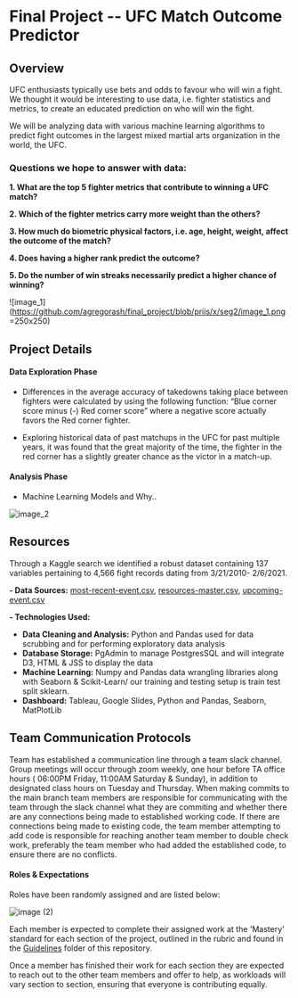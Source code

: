 # Final Project -- UFC Match Outcome Predictor

## Overview

UFC enthusiasts typically use bets and odds to favour who will win a fight. We thought it would be interesting to use data, i.e. fighter statistics and metrics, to create an educated prediction on who will win the fight. 

We will be analyzing data with various machine learning algorithms to predict fight outcomes in the largest mixed martial arts organization in the world, the UFC.

### Questions we hope to answer with data:

**1. What are the top 5 fighter metrics that contribute to winning a UFC match?**

**2. Which of the fighter metrics carry more weight than the others?**

**3. How much do biometric physical factors, i.e. age, height, weight, affect the outcome of the match?**

**4. Does having a higher rank predict the outcome?**

**5. Do the number of win streaks necessarily predict a higher chance of winning?**

![image_1](https://github.com/agregorash/final_project/blob/priis/x/seg2/image_1.png =250x250)

## Project Details

#### Data Exploration Phase

* Differences in the average accuracy of takedowns taking place between fighters were calculated by using the following function: “Blue corner score minus (-) Red corner score” where a negative score actually favors the Red corner fighter.

* Exploring historical data of past matchups in the UFC for past multiple years, it was found that the great majority of the time, the fighter in the red corner has a slightly greater chance as the victor in a match-up.

#### Analysis Phase 

* Machine Learning Models and Why..

![image_2](https://github.com/agregorash/final_project/blob/priis/x/seg2/image_2.png)

## Resources

Through a Kaggle search we identified a robust dataset containing 137 variables pertaining to 4,566 fight records dating from 3/21/2010- 2/6/2021. 

**- Data Sources:** [most-recent-event.csv](https://github.com/agregorash/final_project/blob/main/Resources/most-recent-event.csv), [resources-master.csv](https://github.com/agregorash/final_project/blob/main/Resources/ufc-master.csv), [upcoming-event.csv](https://github.com/agregorash/final_project/blob/main/Resources/upcoming-event.csv)

**- Technologies Used:**
- **Data Cleaning and Analysis:** Python and Pandas used for data scrubbing and for performing exploratory data analysis
- **Database Storage:** PgAdmin to manage PostgresSQL and will integrate D3, HTML & JSS to display the data
- **Machine Learning:** Numpy and Pandas data wrangling libraries along with Seaborn & Scikit-Learn/ our training and testing setup is train test split sklearn.
- **Dashboard:** Tableau, Google Slides, Python and Pandas, Seaborn, MatPlotLib

## Team Communication Protocols

Team has established a communication line through a team slack channel.  Group meetings will occur through zoom weekly, one hour before TA office hours ( 06:00PM Friday, 11:00AM Saturday & Sunday), in addition to designated class hours on Tuesday and Thursday.
When making commits to the main branch team members are responsible for communicating with the team through the slack channel what they are commiting and whether there are any connections being made to established working code.  If there are connections being made to existing code, the team member attempting to add code is responsible for reaching another team member to double check work, preferably the team member who had added the established code, to ensure there are no conflicts.

#### Roles & Expectations

Roles have been randomly assigned and are listed below:

![image (2)](https://github.com/agregorash/final_project/blob/main/Guidelines/image%20(2).png)

Each member is expected to complete their assigned work at the 'Mastery' standard for each section of the project, outlined in the rubric and found in the [Guidelines](https://github.com/agregorash/final_project/blob/main/Guidelines/Module%2B20%2B-Project%2BRubrics%2B-%2BSegment%2B1.pdf) folder of this repository.

Once a member has finished their work for each section they are expected to reach out to the other team members and offer to help, as workloads will vary section to section, ensuring that everyone is contributing equally.


